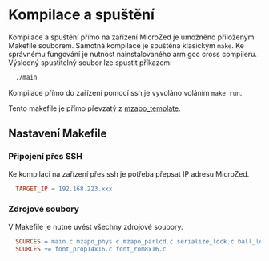 # Kompilace a spuštění 
Kompilace a spuštění přímo na zařízení MicroZed je umožněno přiloženým Makefile souborem. Samotná kompilace je spuštěna klasickým `make`. Ke správnému fungování je nutnost nainstalovaného arm gcc cross compileru. Výsledný spustitelný soubor lze spustit příkazem:
```bash
  ./main
  ```
Kompilace přímo do zařízení pomocí ssh je vyvoláno voláním `make run`.

Tento makefile je přímo převzatý z [mzapo_template](https://gitlab.fel.cvut.cz/b35apo/mzapo_template).
## Nastavení Makefile
### Připojení přes SSH
Ke kompilaci na zařízení přes ssh je potřeba přepsat IP adresu MicroZed.
```Makefile
  TARGET_IP = 192.168.223.xxx
  ```
### Zdrojové soubory
V Makefile je nutné uvést všechny zdrojové soubory.
```Makefile
  SOURCES = main.c mzapo_phys.c mzapo_parlcd.c serialize_lock.c ball_logic.c knob_handler.c lcd_handler.c led_line.c move_objects.c objects_init.c redraw_objects.c menu.c
  SOURCES += font_prop14x16.c font_rom8x16.c
  ```
